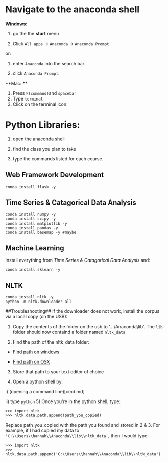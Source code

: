 
Navigate to the anaconda shell
==============================
**Windows:**

1) go the the __start__ menu

2) Click `All apps` -> `Anaconda` -> `Anaconda Prompt` 

or:

1) enter `Anaconda` into the search bar

2) click `Anaconda Prompt`:


**Mac: **
1) Press `⌘(command)`and `spacebar`
2) Type `terminal`
3) Click on the terminal icon: 


Python Libraries:
=================
1) open the anaconda shell

2) find the class you plan to take

3) type the commands listed for each course. 

Web Framework Development
--------------------------
```
conda install flask -y
```

Time Series & Catagorical Data Analysis
----------------------------------------

```
conda install numpy -y
conda install scipy -y
conda install matplotlib -y
conda install pandas -y
conda install basemap -y #maybe
```

Machine Learning
----------------
Install everything from *Time Series & Catagorical Data Analysis* and:
```
conda install sklearn -y
```

NLTK
----
```
conda install nltk -y
python -m nltk.downloader all
```
##Troubleshooting##
If the downloader does not work, install the corpus via a local copy (on the USB):
1) Copy the contents of the folder on the usb to '...\\Anaconda\\lib'. The `lib` folder should now containd a folder named `nltk_data`

2) Find the path of the nltk_data folder:
  * [Find path on windows](http://www.dummies.com/how-to/content/how-to-find-a-folders-path-name-in-windows-explore.html)

  * [Find path on OSX](http://osxdaily.com/2015/11/05/copy-file-path-name-text-mac-os-x-finder/)

3) Store that path to your text editor of choice

4) Open a python shell by: 

  i) (opening a command line)[cmd.md]

  ii) type `python`
5) Once you're in the python shell, type:

```
>>> import nltk
>>> nltk.data.path.append(path_you_copied)
```

  Replace path_you_copied with the path you found and stored in 2 & 3. For example, if I had copied 
  my data to `'C:\\Users\\hannah\\Anaconda\\lib\\nltk_data'`, then I would type:

```
>>> import nltk
>>> nltk.data.path.append('C:\\Users\\hannah\\Anaconda\\lib\\nltk_data')
```
  




